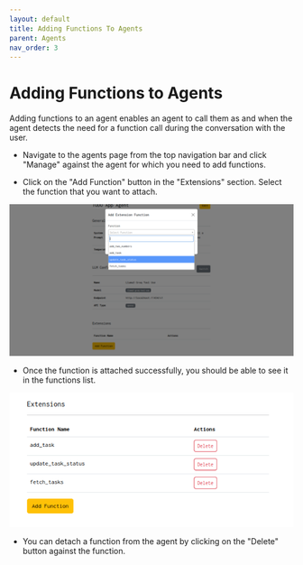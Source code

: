 ```yaml
---
layout: default
title: Adding Functions To Agents
parent: Agents
nav_order: 3
---
```


# Adding Functions to Agents

Adding functions to an agent enables an agent to call them as and when the agent detects the need for a function call during the conversation with the user.

- Navigate to the agents page from the top navigation bar and click "Manage" against the agent for which you need to add functions.

- Click on the "Add Function" button in the "Extensions" section. Select the function that you want to attach.

![Add Agent Function](/assets/images/add-agent-function.png)

- Once the function is attached successfully, you should be able to see it in the functions list.

![List Agent Functions](/assets/images/list-agent-functions.png)

- You can detach a function from the agent by clicking on the "Delete" button against the function.
